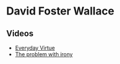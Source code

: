 # David Foster Wallace

## Videos

- [Everyday Virtue](https://www.youtube.com/watch?v=RnGvWTRQ9j4)
- [The problem with irony](https://www.youtube.com/watch?v=2doZROwdte4)
